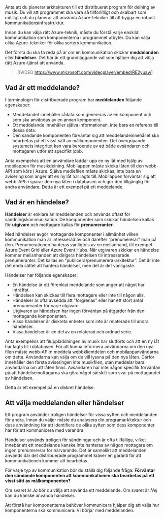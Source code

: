 Anta att du planerar arkitekturen till ett distribuerat program för delning av musik. Du vill att programmet ska vara så tillförlitligt och skalbart som möjligt och du planerar att använda Azure-tekniker till att bygga en robust kommunikationsinfrastruktur.

Innan du kan välja rätt Azure-teknik, måste du förstå varje enskild kommunikation som komponenterna i programmet utbyter. Du kan välja olika Azure-tekniker för olika sorters kommunikation.

Det första du ska ta reda på är om en kommunikation skickar **meddelanden** eller **händelser**. Det här är ett grundläggande val som hjälper dig att välja rätt Azure-tjänst att använda.

> [!VIDEO https://www.microsoft.com/videoplayer/embed/RE2yuaw]

## <a name="what-is-a-message"></a>Vad är ett meddelande?
I terminologin för distribuerade program har **meddelanden** följande egenskaper:

- Meddelandet innehåller rådata som genereras av en komponent och som ska användas av en annan komponent.
- Ett meddelande innehåller själva informationen, inte bara en referens till dessa data.
- Den sändande komponenten förväntar sig att meddelandeinnehållet ska bearbetas på ett visst sätt av målkomponenten. Det övergripande systemets integritet kan vara beroende av att både avsändaren och mottagaren utför ett specifikt jobb.

Anta exempelvis att en användare laddar upp en ny låt med hjälp av mobilappen för musikdelning. Mobilappen måste skicka låten till den webb-API som körs i Azure. Själva mediefilen måste skickas, inte bara en avisering som anger att en ny låt har lagts till. Mobilappen förväntar sig att webb-API:n sparar den nya låten i databasen och gör den tillgänglig för andra användare. Detta är ett exempel på ett meddelande.

## <a name="what-is-an-event"></a>Vad är en händelse?

**Händelser** är enklare än meddelanden och används oftast för sändningskommunikation. De komponenter som skickar händelsen kallas för **utgivare** och mottagare kallas för **prenumeranter**.

Med händelser avgör mottagande komponenter i allmänhet vilken kommunikation man är intresserad av och därefter ”prenumererar” man på den. Prenumerationen hanteras vanligtvis av en mellanhand, till exempel Azure Event Grid eller Azure Event Hubs. När utgivaren skickar en händelse kommer mellanhanden att dirigera händelsen till intresserade prenumeranter. Det kallas en ”publicera/prenumerera-arkitektur”. Det är inte det enda sättet att hantera händelser, men det är det vanligaste.

Händelser har följande egenskaper:

- En händelse är ett förenklat meddelande som anger att något har inträffat.
- Händelsen kan skickas till flera mottagare eller inte till någon alls.
- Händelser är ofta avsedda att ”förgrenas” eller har ett stort antal prenumeranter för varje utgivare.
- Utgivaren av händelsen har ingen förväntan på åtgärder från den mottagande komponenten.
- Vissa händelser är diskreta enheter som inte är relaterade till andra händelser. 
- Vissa händelser är en del av en relaterad och ordnad serie.  

Anta exempelvis att filuppladdningen av musik har slutförts och att en ny låt har lagts till i databasen. För att kunna informera användarna om den nya filen måste webb-API:n meddela webbklientdelen och mobilappanvändarna om detta. Användarna kan välja om de vill lyssna på den nya låten. Därför innehåller den första aviseringen inte musikfilen, utan meddelar bara användarna om att låten finns. Avsändaren har inte någon specifik förväntan på att händelsemottagarna ska göra något särskilt som svar på mottagandet av händelsen.

Detta är ett exempel på en diskret händelse.

## <a name="how-to-choose-messages-or-events"></a>Att välja meddelanden eller händelser

Ett program använder troligen händelser för vissa syften och meddelanden för andra. Innan du väljer måste du analysera din programarkitektur och dess användning för att identifiera de olika syften som dess komponenter har för att kommunicera med varandra.

Händelser används troligen för sändningar och är ofta tillfälliga, vilket innebär att ett meddelande kanske inte hanteras av någon mottagare om ingen prenumererar för närvarande. Det är sannolikt att meddelanden används där det distribuerade programmet kräver en garanti för att kommunikationen kommer att bearbetas.

För varje typ av kommunikation bör du ställa dig följande fråga: **Förväntar den sändande komponenten att kommunikationen ska bearbetas på ett visst sätt av målkomponenten?**

Om svaret är _Ja_ bör du välja att använda ett meddelande. Om svaret är _Nej_ kan du kanske använda händelser.

Att förstå hur komponenterna behöver kommunicera hjälper dig att välja hur komponenterna ska kommunicera. Vi börjar med meddelanden.